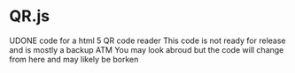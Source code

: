 QR.js
=====

UDONE code for a html 5 QR code reader
This code is not ready for release and is mostly a backup ATM
You may look abroud but the code will change from here and may likely be borken



